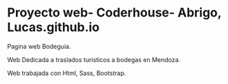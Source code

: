 # Proyecto web- Coderhouse- Abrigo, Lucas.github.io

Pagina web Bodeguia.

Web Dedicada a traslados turisticos a bodegas en Mendoza.

Web trabajada con Html, Sass, Bootstrap. 
